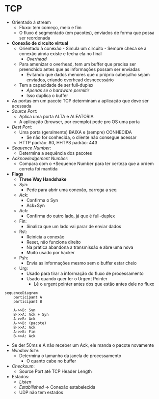 # TCP
- Orientado à stream
  - Fluxo: tem começo, meio e fim
  - O fluxo é segmentado (em pacotes), enviados de forma que possa ser reordenada
- **Conexão de circuito virtual**
  - Orientado à conexão - Simula um circuito - Sempre checa se a conexão ainda existe e fecha ela no final
    - *Overhead*
  - Para amenizar o overhead, tem um buffer que precisa ser preenchido antes que as informações possam ser enviadas
    - Evitando que dados menores que o próprio cabeçalho sejam enviados, criando overhead desnecessário
  - Tem a capacidade de ser full-duplex
    - *Apenas se o hardware permitir*
    - Isso duplica o buffer
- As portas em um pacote TCP determinam a aplicação que deve ser acessada
- *Source Port*:
  - Aplica uma porta ALTA e ALEATÓRIA
  - A aplicação (browser, por exemplo) pede pro OS uma porta
- *Dest Port*:
  - Uma porta (geralmente) BAIXA e (sempre) CONHECIDA
    - Se não for conhecida, o cliente não consegue acessar
  - HTTP padrão: 80, HHTPS padrão: 443
- *Sequence Number*:
  - Determina a sequência dos pacotes
- *Acknowledgement Number*:
  - Compara com o *Sequence Number para ter certeza que a ordem correta foi mantida
- **Flags**
  - **Three Way Handshake**
  - *Syn*:
    - Pede para abrir uma conexão, carrega a seq
  - *Ack*:
    - Confirma o Syn
    - Ack+Syn
  - *Ack*:
    - Confirma do outro lado, já que é full-duplex
  - Fin: 
    - Sinaliza que um lado vai parar de enviar dados
  - Rst:
    - Reinicia a conexão
    - Reset, não funciona direito
    - Na prática abandona a transmissão e abre uma nova
    - Muito usado por hacker
  - Psh:
    - Envia as informações mesmo sem o buffer estar cheio
  - Urg:
    - Usado para tirar a informação do fluxo de processamento
    - Usado quando quer ler o Urgent Pointer
      - Lê o urgent pointer antes dos que estão antes dele no fluxo
```mermaid
sequenceDiagram
    participant A
    participant B

    A->>B: Syn
    B->>A: Ack + Syn
    A->>B: Ack
    A->>B: (pacote)
    B->>A: Ack
    A->>B: Fin
    B->>A: Ack
```
- Se der 50ms e A não receber um Ack, ele manda o pacote novamente
- *Window Size*:
  - Determina o tamanho da janela de processamento
    - O quanto cabe no buffer
- *Checksum*:
  - Source Port até TCP Header Length
- Estados:
  - *Listen*
  - *Estabilished* => Conexão estabelecida
  - UDP não tem estados